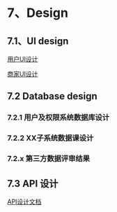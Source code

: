 # 7、Design

## 7.1、UI design
[用户UI设计](https://github.com/Meal-Order-System/DashBoard/blob/master/teamwork/img/UI_user_flow.png)

[商家UI设计](https://github.com/Meal-Order-System/DashBoard/blob/master/teamwork/img/UI_STOREOWNER_FLOW.png)

## 7.2 Database design
### 7.2.1 用户及权限系统数据库设计
### 7.2.2 XX子系统数据课设计
### 7.2.x 第三方数据评审结果

## 7.3 API 设计

[API设计文档](https://mealordersystem.docs.apiary.io)
